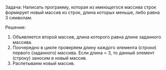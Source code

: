 Задача: Написать программу, которая из имеющегося массива строк формирует новый массив из строк, длина которых меньше, либо равна 3 символам. 

Решение:
1. Объявляется второй массив, длина которого равна длине заданного массива.
2. Поочередно в цикле проверяем длину каждого элемента (строки) первого (заданного) массива. Если длина < 3, то данный элемент (строку) заносим в новый массив.
3. Распетываем новый массив.
